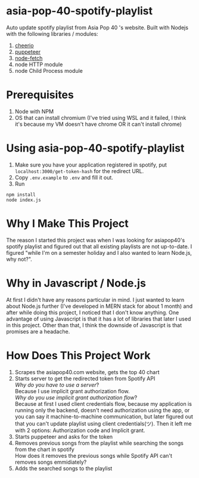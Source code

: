 # asia-pop-40-spotify-playlist

Auto update spotify playlist from Asia Pop 40 's website.
Built with Nodejs with the following libraries / modules:
1. [cheerio](https://github.com/cheeriojs/cheerio)
2. [puppeteer](https://github.com/puppeteer/puppeteer/)
3. [node-fetch](https://github.com/node-fetch/node-fetch)
4. node HTTP module
5. node Child Process module

# Prerequisites

1. Node with NPM
2. OS that can install chromium (I've tried using WSL and it failed, I think it's because my VM doesn't have chrome OR it can't install chrome)

# Using asia-pop-40-spotify-playlist

1. Make sure you have your application registered in spotify, put `localhost:3000/get-token-hash` for the redirect URL.
2. Copy `.env.example` to `.env` and fill it out.
3. Run
```
npm install
node index.js
```

# Why I Make This Project

The reason I started this project was when I was looking for asiapop40's spotify playlist and figured out that all existing playlists are not up-to-date.
I figured "while I'm on a semester holiday and I also wanted to learn Node.js, why not?".

# Why in Javascript / Node.js

At first I didn't have any reasons particular in mind.
I just wanted to learn about Node.js further (I've developed in MERN stack for about 1 month) and after while doing this project, I noticed that I don't know anything.
One advantage of using Javascript is that it has a lot of libraries that later I used in this project.
Other than that, I think the downside of Javascript is that promises are a headache.

# How Does This Project Work

1. Scrapes the asiapop40.com website, gets the top 40 chart
2. Starts server to get the redirected token from Spotify API  
    _Why do you have to use a server_?  
    Because I use implicit grant authorization flow.  
    _Why do you use implicit grant authorization flow_?  
    Because at first I used client credentials flow, because my application is running only the backend, doesn't need authorization using the app, or you can say it machine-to-machine communication, but later figured out that you can't update playlist using client credentials(ツ).
    Then it left me with 2 options: Authorization code and Implicit grant.  
3. Starts puppeteer and asks for the token
4. Removes previous songs from the playlist while searching the songs from the chart in spotify  
    How does it removes the previous songs while Spotify API can't removes songs emmidiately?
5. Adds the searched songs to the playlist